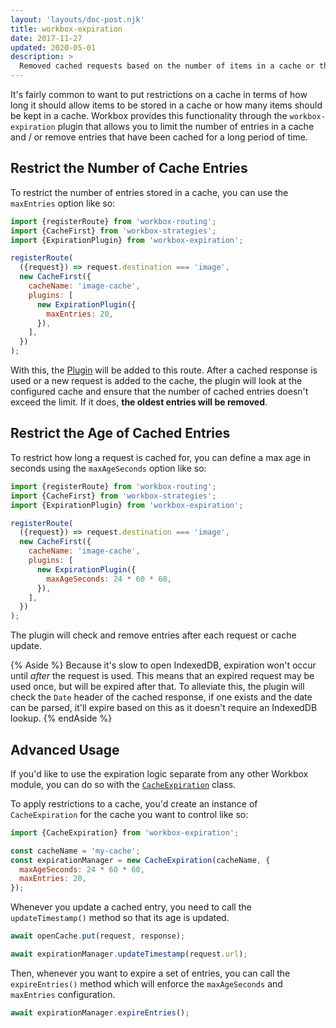 ```yaml
---
layout: 'layouts/doc-post.njk'
title: workbox-expiration
date: 2017-11-27
updated: 2020-05-01
description: >
  Removed cached requests based on the number of items in a cache or the age of the cached request.
---
```


It's fairly common to want to put restrictions on a cache in terms of how long
it should allow items to be stored in a cache or how many items should be kept
in a cache. Workbox provides this functionality through the
`workbox-expiration` plugin that allows you to limit the number of
entries in a cache and / or remove entries that have been cached for a long
period of time.

## Restrict the Number of Cache Entries

To restrict the number of entries stored in a cache, you can use the
`maxEntries` option like so:

```js
import {registerRoute} from 'workbox-routing';
import {CacheFirst} from 'workbox-strategies';
import {ExpirationPlugin} from 'workbox-expiration';

registerRoute(
  ({request}) => request.destination === 'image',
  new CacheFirst({
    cacheName: 'image-cache',
    plugins: [
      new ExpirationPlugin({
        maxEntries: 20,
      }),
    ],
  })
);
```

With this, the
[Plugin](https://developers.google.com/web/tools/workbox/reference-docs/latest/module-workbox-expiration.ExpirationPlugin)
will be added to this route. After a cached response is used or a new request
is added to the cache, the plugin will look at the configured cache and ensure
that the number of cached entries doesn't exceed the limit. If it does,
**the oldest entries will be removed**.

## Restrict the Age of Cached Entries

To restrict how long a request is cached for, you can define a max age in
seconds using the `maxAgeSeconds` option like so:

```js
import {registerRoute} from 'workbox-routing';
import {CacheFirst} from 'workbox-strategies';
import {ExpirationPlugin} from 'workbox-expiration';

registerRoute(
  ({request}) => request.destination === 'image',
  new CacheFirst({
    cacheName: 'image-cache',
    plugins: [
      new ExpirationPlugin({
        maxAgeSeconds: 24 * 60 * 60,
      }),
    ],
  })
);
```

The plugin will check and remove entries after each request or cache update.

{% Aside %}
Because it's slow to open IndexedDB, expiration won't occur until _after_ the
request is used. This means that an expired request may be used once, but will
be expired after that. To alleviate this, the plugin will check the `Date`
header of the cached response, if one exists and the date can be parsed, it'll
expire based on this as it doesn't require an IndexedDB lookup.
{% endAside %}

## Advanced Usage

If you'd like to use the expiration logic separate from any other Workbox
module, you can do so with the
[`CacheExpiration`](https://developers.google.com/web/tools/workbox/reference-docs/latest/module-workbox-expiration.CacheExpiration)
class.

To apply restrictions to a cache, you'd create an instance of `CacheExpiration`
for the cache you want to control like so:

```js
import {CacheExpiration} from 'workbox-expiration';

const cacheName = 'my-cache';
const expirationManager = new CacheExpiration(cacheName, {
  maxAgeSeconds: 24 * 60 * 60,
  maxEntries: 20,
});
```

Whenever you update a cached entry, you need to call the `updateTimestamp()`
method so that its age is updated.

```js
await openCache.put(request, response);

await expirationManager.updateTimestamp(request.url);
```

Then, whenever you want to expire a set of entries, you can call the
`expireEntries()` method which will enforce the `maxAgeSeconds` and
`maxEntries` configuration.

```js
await expirationManager.expireEntries();
```
